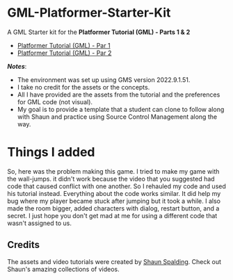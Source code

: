 # GML-Platformer-Starter-Kit

A GML Starter kit for the **Platformer Tutorial (GML) - Parts 1 & 2**  

* [Platformer Tutorial (GML) - Par 1](https://youtu.be/2z4981CxFkw)
* [Platformer Tutorial (GML) - Par 2](https://youtu.be/CUFm5DZm-A8)

***Notes***: 

* The environment was set up using GMS version 2022.9.1.51. 
* I take no credit for the assets or the concepts.
* All I have provided are the assets from the tutorial and the preferences for GML code (not visual).
* My goal is to provide a template that a student can clone to follow along with Shaun and practice using Source Control Management along the way.

# Things I added
So, here was the problem making this game. I tried to make my game with the wall-jumps. it didn't work because the video that you suggested had code that caused conflict with one another. So I rehauled my code and used his tutorial instead. Everything about the code works similar. It did help my bug where my player became stuck after jumping but it took a while. I also made the room bigger, added characters with dialog, restart button, and a secret. I just hope you don't get mad at me for using a different code that wasn't assigned to us. 
## Credits
The assets and video tutorials were created by [Shaun Spalding](https://www.youtube.com/c/ShaunSpalding).
Check out Shaun's amazing collections of videos.

